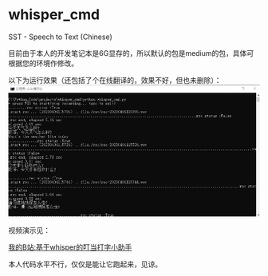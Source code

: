 # whisper_cmd
SST - Speech to Text (Chinese)

目前由于本人的开发笔记本是6G显存的，所以默认的包是medium的包，具体可根据您的环境作修改。

以下为运行效果（还包括了个在线翻译的，效果不好，但也未删除）：
![Image text](https://github.com/jiashu-sh/whisper_cmd/blob/main/docs/whispercmd-01.png?raw=true)

视频演示见：

[我的B站:基于whisper的叮当打字小助手](https://www.bilibili.com/video/BV1U84y1T7oP/?spm_id_from=333.999.0.0&vd_source=4d1c50aefebc3049c1aab4af0be6b6d6)

本人代码水平不行，仅仅是能让它跑起来，见谅。
